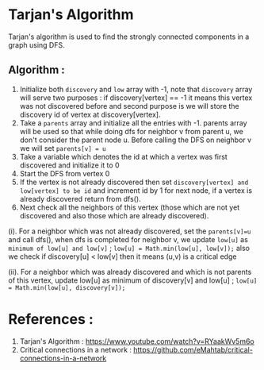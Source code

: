 # Tarjan's Algorithm
Tarjan's algorithm is used to find the strongly connected components in a graph using DFS.

## Algorithm :
1. Initialize both `discovery` and `low` array with -1, note that `discovery` array will serve two purposes : if discovery[vertex] == -1 it means this vertex was not discovered before and second purpose is we will store the discovery id of vertex at discovery[vertex].
2. Take a `parents` array and initialize all the entries with -1. parents array will be used so that while doing dfs for neighbor v from parent u, we don't consider the parent node u. Before calling the DFS on neighbor v we will set `parents[v] = u`
3. Take a variable which denotes the id at which a vertex was first discovered and initialize it to 0
4. Start the DFS from vertex 0
5. If the vertex is not already discovered then set `discovery[vertex] and low[vertex] to be id` and increment id by 1 for next node, if a vertex is already discovered return from dfs().
6. Next check all the neighbors of this vertex (those which are not yet discovered and also those which are already discovered).
 
  (i). For a neighbor which was not already discovered, set the `parents[v]=u` and call dfs(), when dfs is completed for neighbor v, we update `low[u]` as `minimum of low[u] and low[v]` ; `low[u] = Math.min(low[u], low[v]);` also we check if discovery[u] < low[v] then it means (u,v) is a critical edge
  
  (ii). For a neighbor which was already discovered and which is not parents of this vertex, update low[u] as minimum of discovery[v] and low[u] ; `low[u] = Math.min(low[u], discovery[v]);`
  
  

# References :
1. Tarjan's Algorithm : https://www.youtube.com/watch?v=RYaakWv5m6o
2. Critical connections in a network : https://github.com/eMahtab/critical-connections-in-a-network

  
  


